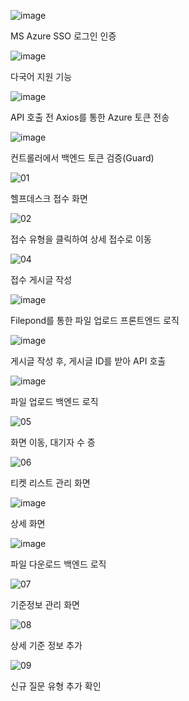 ![image](https://github.com/user-attachments/assets/7e8a7e09-91b4-46d4-9abd-a5dcb0874409)

MS Azure SSO 로그인 인증


![image](https://github.com/user-attachments/assets/00a3c2a4-4db8-4ff9-b5ac-50a9c0e3d7eb)

다국어 지원 기능


![image](https://github.com/user-attachments/assets/26c27150-0d95-4d80-a2d7-193958a6e7c5)

API 호출 전 Axios를 통한 Azure 토큰 전송


![image](https://github.com/user-attachments/assets/7e8df819-c0ae-42c7-a96a-ebbbbc5de83f)

컨트롤러에서 백엔드 토큰 검증(Guard)


![01](https://github.com/user-attachments/assets/48aeb2b4-8a3d-40c8-a9a0-d9fbdb1a52a7)

헬프데스크 접수 화면


![02](https://github.com/user-attachments/assets/d2d32179-17a5-4c38-bd2d-4915fa584a63)

접수 유형을 클릭하여 상세 접수로 이동


![04](https://github.com/user-attachments/assets/0693e44c-6560-4caa-bc4f-1447d399e1b6)

접수 게시글 작성

![image](https://github.com/user-attachments/assets/ef441859-e527-408d-ac31-7c56e40600ba)

Filepond를 통한 파일 업로드 프론트엔드 로직

![image](https://github.com/user-attachments/assets/cd07e8f9-a8dd-4d79-91be-87f27ca5d1f5)

게시글 작성 후, 게시글 ID를 받아 API 호출

![image](https://github.com/user-attachments/assets/211920c7-1b4d-49fc-aa24-dee0ec4a4a49)

파일 업로드 백엔드 로직


![05](https://github.com/user-attachments/assets/f5ec9c6b-b668-4ccd-a074-c136e09dc438)

화면 이동, 대기자 수 증


![06](https://github.com/user-attachments/assets/9c6c1d1a-216f-4419-9949-458500ec5182)

티켓 리스트 관리 화면


![image](https://github.com/user-attachments/assets/67013079-ccf4-4e99-a94f-c94aef5d021f)

상세 화면


![image](https://github.com/user-attachments/assets/b3c1ffaf-873e-4e70-84be-397c63f066eb)

파일 다운로드 백엔드 로직


![07](https://github.com/user-attachments/assets/32b97bff-e318-4545-91bf-2cb22d800120)

기준정보 관리 화면


![08](https://github.com/user-attachments/assets/bebb96a8-68a5-4bd5-bdd6-1c44ae98c65f)

상세 기준 정보 추가


![09](https://github.com/user-attachments/assets/c2503a9e-50e2-4b22-a4f0-9f20e04f531a)

신규 질문 유형 추가 확인
